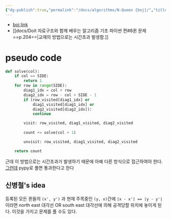 ```yaml
---
{"dg-publish":true,"permalink":"/docs/algorithms/N-Queen {boj}/","title":"N-Queen {boj}"}
---
```


- [boj link](https://www.acmicpc.net/problem/9663)
- [[docs/Doit 자료구조와 함께 배우는 알고리즘 기초 파이썬 편#8퀸 문제 ==p.204==\|교재의 방법으로는 시간초과 발생함.]]

# pseudo code

```python
def solve(col):
	if col == SIDE:
		return 1
	for row in range(SIDE):
		diag1_idx = col + row
		diag2_idx = row - col + SIDE - 1
		if (row_visited[diag1_idx] or
			diag1_visited[diag1_idx] or
			diag2_visited[diag2_idx]):
			continue

		visit: row_visited, diag1_visited, diag2_visited
		
		count += solve(col + 1)

		unvisit: row_visited, diag1_visited, diag2_visited

	return count
```

근데 이 방법으로는 시간초과가 발생하기 때문에 아예 다른 방식으로 접근하여야 한다. [그런데](https://djm03178.tistory.com/m/16) pypy로 풀면 통과한다고 한다

## 신병철's idea

등록된 모든 퀸들의 `(x', y')` 과 현재 주목중인 `(y, x)`간에 `|x - x'| == |y - y'|`이라면 north east 대각선 OR south east 대각선에 의해 공격당할 위치에 놓이게 된다. 이것을 가지고 문제를 풀 수도 있다.
